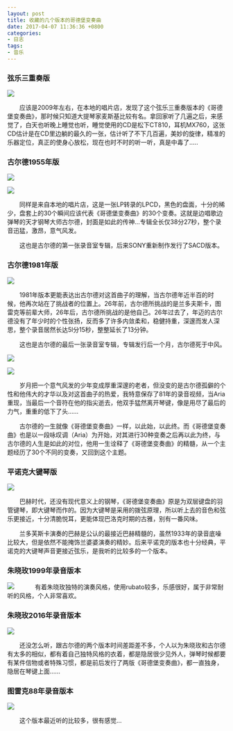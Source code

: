 ```yaml
---
layout: post
title: 收藏的几个版本的哥德堡变奏曲
date: 2017-04-07 11:36:36 +0800
categories:
- 日志
tags:
- 音乐
---
```


### **弦乐三重奏版** ###    

![](https://github.com/bh3nvn/bh3nvn.github.io/raw/master/image/2017/2017-04-07-01.png)

　　应该是2009年左右，在本地的唱片店，发现了这个弦乐三重奏版本的《哥德堡变奏曲》，那时候只知道大提琴家麦斯基比较有名。拿回家听了几遍之后，来感觉了，白天也听晚上睡觉也听，睡觉使用的CD是松下CT810，耳机MX760，这张CD估计是在CD里边躺的最久的一张，估计听了不下几百遍，美妙的旋律，精准的乐器定位，真正的使身心放松，现在也时不时的听一听，真是中毒了.....    　

### **古尔德1955年版** ###

![](https://github.com/bh3nvn/bh3nvn.github.io/raw/master/image/2017/2017-04-07-02.jpg)

![](https://github.com/bh3nvn/bh3nvn.github.io/raw/master/image/2017/2017-04-07-03.png)

　　同样是来自本地的唱片店，这是一张LP转录的LPCD，黑色的盘面，十分的稀少，盘套上的30个瞬间应该代表《哥德堡变奏曲》的30个变奏。这就是边唱歌边弹琴的天才钢琴大师古尔德，封面是如此的传神...专辑全长仅38分27秒，整个录音迅猛，激昂，意气风发。

　　这也是古尔德的第一张录音室专辑，后来SONY重新制作发行了SACD版本。

### **古尔德1981年版** ###

![](https://github.com/bh3nvn/bh3nvn.github.io/raw/master/image/2017/2017-04-07-04.jpg) 

　　1981年版本更能表达出古尔德对这首曲子的理解，当古尔德年近半百的时候，他再次站在了挑战者的位置上。26年前，古尔德所挑战的是兰多夫斯卡，图雷克等前辈大师，26年后，古尔德所挑战的是他自己。26年过去了，年迈的古尔德没有了年少时的个性张扬，反而多了许多内敛柔和，稳健持重，深邃而发人深思，整个录音居然长达5l分15秒，整整延长了13分钟。

　　这也是古尔德的最后一张录音室专辑，专辑发行后一个月，古尔德死于中风。

![](https://github.com/bh3nvn/bh3nvn.github.io/raw/master/image/2017/2017-04-07-05.jpg)

![](https://github.com/bh3nvn/bh3nvn.github.io/raw/master/image/2017/2017-04-07-06.jpg)

　　岁月把一个意气风发的少年变成厚重深邃的老者，但没变的是古尔德孤僻的个性和他伟大的才华以及对这首曲子的热爱，我特意保存了81年的录音视频，当Aria重现，当最后一个音符在他的指尖逝去，他双手猛然离开琴键，像是用尽了最后的力气，重重的低下了头……

　　古尔德的一生就像《哥德堡变奏曲》一样，以此始，以此终。而《哥德堡变奏曲》也是以一段咏叹调（Aria）为开始，对其进行30种变奏之后再以此为终，与古尔德的人生是如此的对位，他用一生诠释了《哥德堡变奏曲》的精髓，从一个主题经历了30个不同的变奏，又回到这个主题。
  
### **平诺克大键琴版** ###

![](https://github.com/bh3nvn/bh3nvn.github.io/raw/master/image/2017/2017-04-07-07.jpg)    

　　巴赫时代，还没有现代意义上的钢琴，《哥德堡变奏曲》原是为双层键盘的羽管键琴，即大键琴而作的。因为大键琴是采用的拨弦原理，所以听上去的音色和弦乐更接近，十分清脆悦耳，更能体现巴洛克时期的古雅，别有一番风味。

　　兰多芙斯卡演奏的巴赫是公认的最接近巴赫精髓的，虽然1933年的录音底噪比较大，但是依然不能掩饰兰婆婆演奏的精妙。后来平诺克的版本也十分经典，平诺克的大键琴声音更接近弦乐，是我听的比较多的一个版本。

### **朱晓玫1999年录音版本** ###

![](https://github.com/bh3nvn/bh3nvn.github.io/raw/master/image/2017/2017-04-05-01.jpg)    
　　有着朱晓玫独特的演奏风格，使用rubato较多，乐感很好，属于非常耐听的风格，个人非常喜欢。    　

### **朱晓玫2016年录音版本** ###

![](https://github.com/bh3nvn/bh3nvn.github.io/raw/master/image/2017/2017-04-07-09.jpg)    

　　还没怎么听，跟古尔德的两个版本时间差距差不多，个人以为朱晓玫和古尔德有太多的相似，都有着自己独特风格的衣着，都是隐居很少见外人，弹琴时候都要有某件信物或者特殊习惯，都是前后发行了两版《哥德堡变奏曲》，都一直独身，隐居在琴键上面……

### **图雷克88年录音版本** ###

![](https://github.com/bh3nvn/bh3nvn.github.io/raw/master/image/2017/2017-04-07-10.jpg)    

　　这个版本最近听的比较多，很有感觉...
